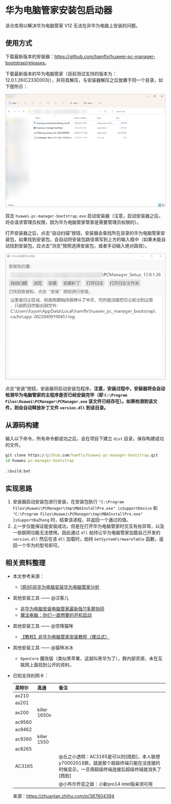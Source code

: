 # 华为电脑管家安装包启动器

该仓库用以解决华为电脑管家 V12 无法在非华为电脑上安装的问题。

## 使用方式

下载最新版本的安装器：<https://github.com/hamflx/huawei-pc-manager-bootstrap/releases>。

下载最新版本的华为电脑管家（目前测试支持的版本为：12.0.1.26(C233D003)），并将其解压，与安装器解压之后放置于同一个目录，如下图所示：

![解压位置](./docs/images/location.png "解压后的位置")

双击 `huawei-pc-manager-bootstrap.exe` 启动安装器（注意，启动安装器之后，将会请求管理员权限，因为华为电脑管家管家是需要管理员权限的）。

打开安装器之后，点击“自动扫描”按钮，安装器会查找所在目录的华为电脑管家安装包，如果找到安装包，会自动将安装包路径填写到上方的输入框中（如果未能自动找到安装包，应点击“浏览”按照选择安装包，或者手动输入绝对路径）。

![安装器自动扫描](./docs/images/install.png "安装器自动扫描")

点击“安装”按钮，安装器将启动安装包程序。**注意，安装过程中，安装器将会自动检测华为电脑管家的主程序是否已经安装完毕（即 `C:\Program Files\Huawei\PCManager\PCManager.exe` 该文件已经存在）。如果检测到该文件，则会自动释放补丁文件 `version.dll` 到该目录。**

## 从源码构建

输入以下命令，所有命令都成功之后，会在项目下建立 `dist` 目录，保存构建成功的文件。

```cmd
git clone https://github.com/hamflx/huawei-pc-manager-bootstrap.git
cd huawei-pc-manager-bootstrap

.\build.bat
```

## 实现思路

1. 安装器启动安装包进行安装，在安装包执行 `"C:\Program Files\Huawei\PCManager\tmp\MBAInstallPre.exe" isSupportDevice` 和 `"C:\Program Files\Huawei\PCManager\tmp\MBAInstallPre.exe" IsSupportBaZhang` 时，结束该进程，并返回一个通过的值。
2. 上一步仅能保证能安装成功，但是在打开华为电脑管家时交互有些异常，以及一些联网功能无法使用。因此通过 `dll` 劫持让华为电脑管家加载自己开发的 `version.dll` 然后在该 `dll` 加载时，劫持 `GetSystemFirmwareTable` 函数，返回一个华为的型号即可。

## 相关资料整理

- 本文参考来源：

  - [[原创]非华为电脑安装华为电脑管家分析]("https://bbs.pediy.com/thread-270682.htm")

- 其他安装工具 —— @汉客儿

  - [非华为电脑安装电脑管家最新版11多屏协同]("https://www.hankeer.org/article/non-huawei-computer-install-pcmanager.html")
  - [魔法电脑：你们一直想要的开机启动]("https://www.hankeer.org/article/magiccomputer_1.1.3.5.html")

- 其他安装工具 —— @空降猫咪

  - [【教程】非华为电脑管家安装教程（傻瓜式）]("https://club.huawei.com/thread-30452752-1-1.html")

- 其他安装工具 —— @猫咪冰冰

  - `OpenCore` 魔改版（类似黑苹果，这就叫黑华为了），群内部资源，未在互联网上面找到公开的资料。

- 已知支持的网卡：

  | 英特尔 | 高通 | 备注 |
  | --- | --- | --- |
  | ax210 | | |
  | as201 | | |
  | ax200 | killer 1650x | |
  | ac9560 | | |
  | ac9462 | | |
  | ac9260 | killer 1550 | |
  | ac8265 | | |
  | AC3165 | | @丘之小透明：AC3165是可以的[捂脸]，本人联想y70002018款，就是那个超级终端只能在没连接的时候显示，一旦用超级终端连接后超级终端就消失了[捂脸] |
  | | | @小布尔乔亚之敌：小新pro14 intel版亲测可用 |

  来源：<https://zhuanlan.zhihu.com/p/387604394>
